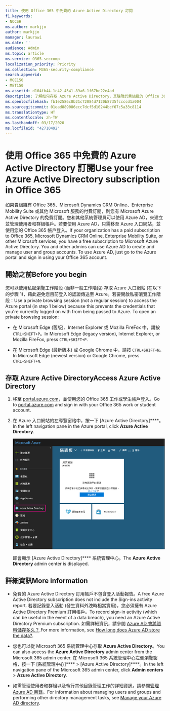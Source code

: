```yaml
---
title: 使用 Office 365 中免費的 Azure Active Directory 訂閱
f1.keywords:
- NOCSH
ms.author: markjjo
author: markjjo
manager: laurawi
ms.date: ''
audience: Admin
ms.topic: article
ms.service: O365-seccomp
localization_priority: Priority
ms.collection: M365-security-compliance
search.appverid:
- MOE150
- MET150
ms.assetid: d104fb44-1c42-4541-89a6-1f67be22e4ad
description: 了解如何存取 Azure Active Directory，其隨附於貴組織的 Office 365 的付費訂閱。
ms.openlocfilehash: fb1e2586c0b21c72084d7120b8735fccccd1a004
ms.sourcegitcommit: 01ead889086ecc7dcf5d10244bcf67c5a33c8114
ms.translationtype: HT
ms.contentlocale: zh-TW
ms.lasthandoff: 03/17/2020
ms.locfileid: "42710492"
---
```

# <a name="use-your-free-azure-active-directory-subscription-in-office-365"></a><span data-ttu-id="8263c-103">使用 Office 365 中免費的 Azure Active Directory 訂閱</span><span class="sxs-lookup"><span data-stu-id="8263c-103">Use your free Azure Active Directory subscription in Office 365</span></span>

<span data-ttu-id="8263c-p101">如果貴組織有 Office 365、Microsoft Dynamics CRM Online、Enterprise Mobility Suite 或其他 Microsoft 服務的付費訂閱，則您有 Microsoft Azure Active Directory 的免費訂閱。您和其他系統管理員可以使用 Azure AD，來建立並管理使用者和群組帳戶。若要使用 Azure AD，只需移至 Azure 入口網站，並使用您的 Office 365 帳戶登入。</span><span class="sxs-lookup"><span data-stu-id="8263c-p101">If your organization has a paid subscription to Office 365, Microsoft Dynamics CRM Online, Enterprise Mobility Suite, or other Microsoft services, you have a free subscription to Microsoft Azure Active Directory. You and other admins can use Azure AD to create and manage user and group accounts. To use Azure AD, just go to the Azure portal and sign in using your Office 365 account.</span></span>

## <a name="before-you-begin"></a><span data-ttu-id="8263c-107">開始之前</span><span class="sxs-lookup"><span data-stu-id="8263c-107">Before you begin</span></span>

<span data-ttu-id="8263c-p102">您可以使用私密瀏覽工作階段 (而非一般工作階段) 存取 Azure 入口網站 (在以下的步驟 1)，藉此避免您目前登入的認證傳送至 Azure。若要開啟私密瀏覽工作階段：</span><span class="sxs-lookup"><span data-stu-id="8263c-p102">Use a private browsing session (not a regular session) to access the Azure portal (in step 1 below) because this prevents the credentials that you're currently logged on with from being passed to Azure. To open an private browsing session:</span></span>

- <span data-ttu-id="8263c-110">在 Microsoft Edge (舊版)、Internet Explorer 或 Mozilla FireFox 中，請按 `CTRL+SHIFT+P`。</span><span class="sxs-lookup"><span data-stu-id="8263c-110">In Microsoft Edge (legacy version), Internet Explorer, or Mozilla FireFox, press `CTRL+SHIFT+P`.</span></span>

- <span data-ttu-id="8263c-111">在 Microsoft Edge (最新版本) 或 Google Chrome 中，請按 `CTRL+SHIFT+N`。</span><span class="sxs-lookup"><span data-stu-id="8263c-111">In Microsoft Edge (newest version) or Google Chrome, press `CTRL+SHIFT+N`.</span></span>

## <a name="access-azure-active-directory"></a><span data-ttu-id="8263c-112">存取 Azure Active Directory</span><span class="sxs-lookup"><span data-stu-id="8263c-112">Access Azure Active Directory</span></span>

1. <span data-ttu-id="8263c-113">移至 [portal.azure.com](https://portal.azure.com)，並使用您的 Office 365 工作或學生帳戶登入。</span><span class="sxs-lookup"><span data-stu-id="8263c-113">Go to [portal.azure.com](https://portal.azure.com) and sign in with your Office 365 work or student account.</span></span>

2. <span data-ttu-id="8263c-114">在 Azure 入口網站的左導覽窗格中，按一下 [Azure Active Directory]\*\*\*\*。</span><span class="sxs-lookup"><span data-stu-id="8263c-114">In the left navigation pane in the Azure portal, click **Azure Active Directory**.</span></span>

    ![按一下 Azure 入口網站左導覽窗格中的 Azure Active Directory。](../media/97d2d72f-ac20-46ab-898c-851f6009b453.png)

    <span data-ttu-id="8263c-116">即會顯示 [Azure Active Directory]\*\*\*\* 系統管理中心。</span><span class="sxs-lookup"><span data-stu-id="8263c-116">The **Azure Active Directory** admin center is displayed.</span></span>

## <a name="more-information"></a><span data-ttu-id="8263c-117">詳細資訊</span><span class="sxs-lookup"><span data-stu-id="8263c-117">More information</span></span>

- <span data-ttu-id="8263c-118">免費的 Azure Active Directory 訂用帳戶不包含登入活動報告。</span><span class="sxs-lookup"><span data-stu-id="8263c-118">A free Azure Active Directory subscription does not include the Sign-ins activity report.</span></span> <span data-ttu-id="8263c-119">若要記錄登入活動 (發生資料外洩時相當實用)，您必須擁有 Azure Active Directory Premium 訂用帳戶。</span><span class="sxs-lookup"><span data-stu-id="8263c-119">To record sign-in activity (which can be useful in the event of a data breach), you need an Azure Active Directory Premium subscription.</span></span> <span data-ttu-id="8263c-120">如需詳細資訊，請參閱 [Azure AD 會將資料儲存多久？](https://docs.microsoft.com/azure/active-directory/reports-monitoring/reference-reports-data-retention#how-long-does-azure-ad-store-the-data).</span><span class="sxs-lookup"><span data-stu-id="8263c-120">For more information, see [How long does Azure AD store the data?](https://docs.microsoft.com/azure/active-directory/reports-monitoring/reference-reports-data-retention#how-long-does-azure-ad-store-the-data).</span></span>

- <span data-ttu-id="8263c-121">您也可以從 Microsoft 365 系統管理中心存取 **Azure Active Directory**。</span><span class="sxs-lookup"><span data-stu-id="8263c-121">You can also access the **Azure Active Directory** admin center from the Microsoft 365 admin center.</span></span> <span data-ttu-id="8263c-122">在 Microsoft 365 系統管理中心左側瀏覽窗格，按一下 [系統管理中心]\*\*\*\* \> [Azure Active Directory]\*\*\*\*。</span><span class="sxs-lookup"><span data-stu-id="8263c-122">In the left navigation pane of the Microsoft 365 admin center, click **Admin centers** \> **Azure Active Directory**.</span></span>

- <span data-ttu-id="8263c-123">如需管理使用者和群組以及執行其他目錄管理工作的詳細資訊，請參閱[管理 Azure AD 目錄](https://docs.microsoft.com/azure/active-directory/active-directory-administer)。</span><span class="sxs-lookup"><span data-stu-id="8263c-123">For information about managing users and groups and performing other directory management tasks, see [Manage your Azure AD directory](https://docs.microsoft.com/azure/active-directory/active-directory-administer).</span></span>
